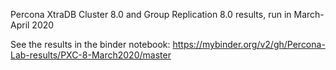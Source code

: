Percona XtraDB Cluster 8.0 and Group Replication 8.0 results, run in March-April 2020

See the results in the binder notebook:
https://mybinder.org/v2/gh/Percona-Lab-results/PXC-8-March2020/master
